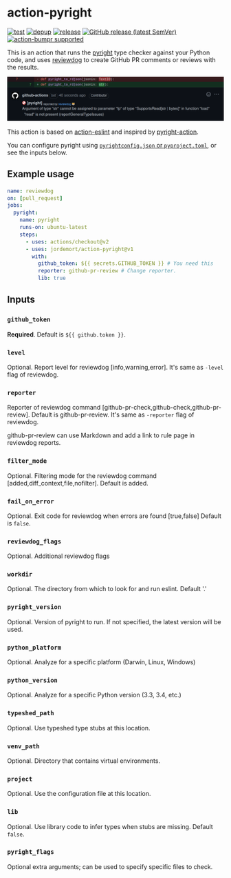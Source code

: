 # action-pyright
[![test](https://github.com/jordemort/action-pyright/actions/workflows/test.yml/badge.svg)](https://github.com/jordemort/action-pyright/actions/workflows/test.yml)
[![depup](https://github.com/jordemort/action-pyright/workflows/depup/badge.svg)](https://github.com/jordemort/action-pyright/actions?query=workflow%3Adepup)
[![release](https://github.com/jordemort/action-pyright/workflows/release/badge.svg)](https://github.com/jordemort/action-pyright/actions?query=workflow%3Arelease)
[![GitHub release (latest SemVer)](https://img.shields.io/github/v/release/jordemort/action-pyright?logo=github&sort=semver)](https://github.com/jordemort/action-pyright/releases)
[![action-bumpr supported](https://img.shields.io/badge/bumpr-supported-ff69b4?logo=github&link=https://github.com/haya14busa/action-bumpr)](https://github.com/haya14busa/action-bumpr)

This is an action that runs the [pyright](https://github.com/Microsoft/pyright) type checker against your Python code, and uses [reviewdog](https://github.com/reviewdog/reviewdog) to create GitHub PR comments or reviews with the results.

![screenshot](screenshot.png)

This action is based on [action-eslint](https://github.com/reviewdog/action-eslint) and inspired by [pyright-action](https://github.com/jakebailey/pyright-action).

You can configure pyright using [`pyrightconfig.json` or `pyproject.toml`](https://github.com/microsoft/pyright/blob/main/docs/configuration.md), or see the inputs below.

## Example usage

```yml
name: reviewdog
on: [pull_request]
jobs:
  pyright:
    name: pyright
    runs-on: ubuntu-latest
    steps:
      - uses: actions/checkout@v2
      - uses: jordemort/action-pyright@v1
        with:
          github_token: ${{ secrets.GITHUB_TOKEN }} # You need this
          reporter: github-pr-review # Change reporter.
          lib: true
```

## Inputs

### `github_token`

**Required**. Default is `${{ github.token }}`.

### `level`

Optional. Report level for reviewdog [info,warning,error].
It's same as `-level` flag of reviewdog.

### `reporter`

Reporter of reviewdog command [github-pr-check,github-check,github-pr-review].
Default is github-pr-review.
It's same as `-reporter` flag of reviewdog.

github-pr-review can use Markdown and add a link to rule page in reviewdog reports.

### `filter_mode`

Optional. Filtering mode for the reviewdog command [added,diff_context,file,nofilter].
Default is added.

### `fail_on_error`

Optional. Exit code for reviewdog when errors are found [true,false]
Default is `false`.

### `reviewdog_flags`

Optional. Additional reviewdog flags

### `workdir`

Optional. The directory from which to look for and run eslint. Default '.'

### `pyright_version`

Optional. Version of pyright to run. If not specified, the latest version will be used.

### `python_platform`

Optional. Analyze for a specific platform (Darwin, Linux, Windows)

### `python_version`

Optional. Analyze for a specific Python version (3.3, 3.4, etc.)

### `typeshed_path`

Optional. Use typeshed type stubs at this location.

### `venv_path`

Optional. Directory that contains virtual environments.

### `project`

Optional. Use the configuration file at this location.

### `lib`

Optional. Use library code to infer types when stubs are missing. Default `false`.

### `pyright_flags`

Optional extra arguments; can be used to specify specific files to check.
